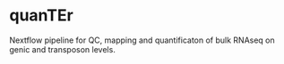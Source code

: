 # quanTEr
Nextflow pipeline for QC, mapping and quantificaton of bulk RNAseq on genic and transposon levels.
